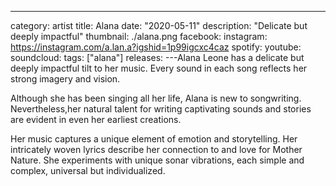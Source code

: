 ---

category: artist
title: Alana
date: "2020-05-11"
description: "Delicate but deeply impactful"
thumbnail: ./alana.png
facebook:
instagram: https://instagram.com/a.lan.a?igshid=1p99igcxc4caz
spotify:
youtube:
soundcloud:
tags: ["alana"]
releases:
---Alana Leone has a delicate but deeply impactful tilt to her music. Every sound in each song reflects her strong imagery and vision.

Although she has been singing all her life, Alana is new to songwriting. Nevertheless,her natural talent for writing captivating sounds and stories are evident in even her earliest creations.

Her music captures a unique element of emotion and storytelling. Her intricately woven lyrics describe her connection to and love for Mother Nature. She experiments with unique sonar vibrations, each simple and complex, universal but individualized.
